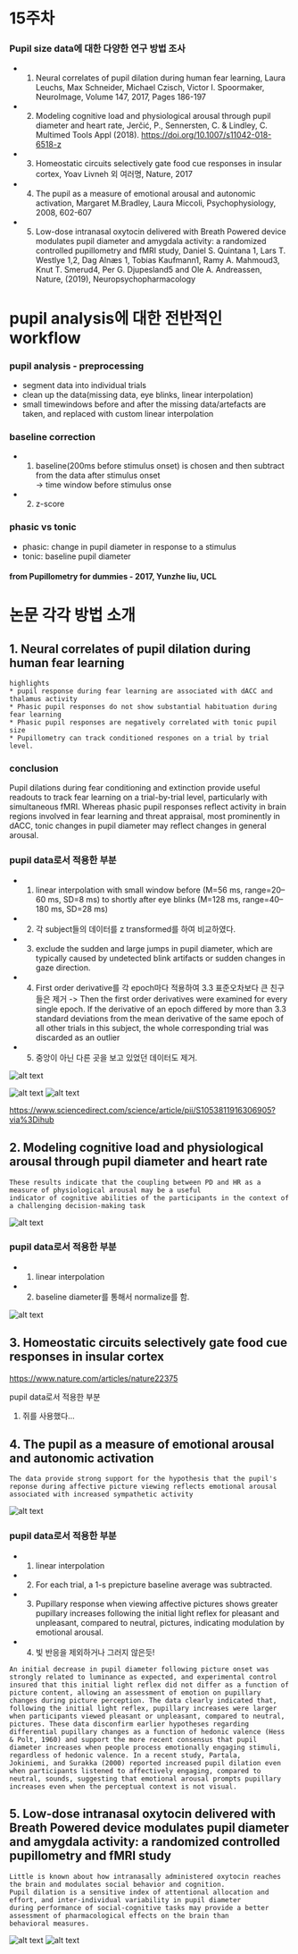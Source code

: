 15주차
=====

### Pupil size data에 대한 다양한 연구 방법 조사

* 1. Neural correlates of pupil dilation during human fear learning, Laura Leuchs, Max Schneider, Michael Czisch, Victor I. Spoormaker, NeuroImage, Volume 147, 2017, Pages 186-197

* 2. Modeling cognitive load and physiological arousal through pupil diameter and heart rate, Jerčić, P., Sennersten, C. & Lindley, C. Multimed Tools Appl (2018). https://doi.org/10.1007/s11042-018-6518-z

* 3. Homeostatic circuits selectively gate food cue responses in insular cortex, Yoav Livneh 외 여러명, Nature, 2017

* 4. The pupil as a measure of emotional arousal and autonomic activation, Margaret M.Bradley, Laura Miccoli, Psychophysiology, 2008, 602-607  

* 5. Low-dose intranasal oxytocin delivered with Breath Powered device modulates pupil diameter and amygdala activity: a randomized controlled pupillometry and fMRI study, Daniel S. Quintana 1, Lars T. Westlye 1,2, Dag Alnæs 1, Tobias Kaufmann1, Ramy A. Mahmoud3, Knut T. Smerud4, Per G. Djupesland5 and Ole A. Andreassen, Nature, (2019), Neuropsychopharmacology


  
pupil analysis에 대한 전반적인 workflow
=======================================

### pupil analysis - preprocessing

* segment data into individual trials
* clean up the data(missing data, eye blinks, linear interpolation)
* small timewindows before and after the missing data/artefacts are taken, and replaced with custom linear interpolation

### baseline correction
* 1. baseline(200ms before stimulus onset) is chosen and then subtract from the data after stimulus onset  
-> time window before stimulus onse
* 2. z-score

### phasic vs tonic

* phasic: change in pupil diameter in response to a stimulus
* tonic: baseline pupil diameter

#### from Pupillometry for dummies - 2017, Yunzhe liu, UCL

논문 각각 방법 소개
==================

## 1. Neural correlates of pupil dilation during human fear learning

```
highlights
* pupil response during fear learning are associated with dACC and thalamus activity
* Phasic pupil responses do not show substantial habituation during fear learning
* Phasic pupil responses are negatively correlated with tonic pupil size
* Pupillometry can track conditioned respones on a trial by trial level.

```
### conclusion

Pupil dilations during fear conditioning and extinction provide useful readouts to track fear learning on a trial-by-trial level, particularly with simultaneous fMRI. Whereas phasic pupil responses reflect activity in brain regions involved in fear learning and threat appraisal, most prominently in dACC, tonic changes in pupil diameter may reflect changes in general arousal.

### pupil data로서 적용한 부분

* 1. linear interpolation with small window before (M=56 ms, range=20–60 ms, SD=8 ms) to shortly after eye blinks (M=128 ms, range=40–180 ms, SD=28 ms)
* 2. 각 subject들의 데이터를 z transformed를 하여 비교하였다.
* 3. exclude the sudden and large jumps in pupil diameter, which are typically caused by undetected blink artifacts or sudden changes in gaze direction.
* 4. First order derivative를 각 epoch마다 적용하여 3.3 표준오차보다 큰 친구들은 제거
-> Then the first order derivatives were examined for every single epoch. If the derivative of an epoch differed by more than 3.3 standard deviations from the mean derivative of the same epoch of all other trials in this subject, the whole corresponding trial was discarded as an outlier
* 5. 중앙이 아닌 다른 곳을 보고 있었던 데이터도 제거.

![alt text](15-1.png)

![alt text](https://ars.els-cdn.com/content/image/1-s2.0-S1053811916306905-gr2_lrg.jpg)
![alt text](15-2.png)

https://www.sciencedirect.com/science/article/pii/S1053811916306905?via%3Dihub

## 2. Modeling cognitive load and physiological arousal through pupil diameter and heart rate

```
These results indicate that the coupling between PD and HR as a measure of physiological arousal may be a useful
indicator of cognitive abilities of the participants in the context of a challenging decision-making task
```

![alt text](https://media.springernature.com/original/springer-static/image/art%3A10.1007%2Fs11042-018-6518-z/MediaObjects/11042_2018_6518_Fig1_HTML.png)

### pupil data로서 적용한 부분

* 1. linear interpolation
* 2. baseline diameter를 통해서 normalize를 함.

![alt text](https://media.springernature.com/original/springer-static/image/art%3A10.1007%2Fs11042-018-6518-z/MediaObjects/11042_2018_6518_Fig4_HTML.png)

## 3. Homeostatic circuits selectively gate food cue responses in insular cortex

https://www.nature.com/articles/nature22375

pupil data로서 적용한 부분

1. 쥐를 사용했다...

## 4. The pupil as a measure of emotional arousal and autonomic activation

```
The data provide strong support for the hypothesis that the pupil's reponse during affective picture viewing reflects emotional arousal
associated with increased sympathetic activity
```
![alt text](15-4.png)

### pupil data로서 적용한 부분

* 1. linear interpolation
* 2. For each trial, a 1-s prepicture baseline average was subtracted.
* 3. Pupillary response when viewing affective pictures shows greater pupillary increases following the initial light reflex for pleasant and unpleasant, compared to neutral, pictures, indicating modulation by emotional arousal. 
* 4. 빛 반응을 제외하거나 그러지 않은듯!

```
An initial decrease in pupil diameter following picture onset was strongly related to luminance as expected, and experimental control
insured that this initial light reflex did not differ as a function of picture content, allowing an assessment of emotion on pupillary
changes during picture perception. The data clearly indicated that, following the initial light reflex, pupillary increases were larger
when participants viewed pleasant or unpleasant, compared to neutral, pictures. These data disconfirm earlier hypotheses regarding
differential pupillary changes as a function of hedonic valence (Hess & Polt, 1960) and support the more recent consensus that pupil
diameter increases when people process emotionally engaging stimuli, regardless of hedonic valence. In a recent study, Partala,
Jokiniemi, and Surakka (2000) reported increased pupil dilation even when participants listened to affectively engaging, compared to
neutral, sounds, suggesting that emotional arousal prompts pupillary increases even when the perceptual context is not visual.

```

## 5. Low-dose intranasal oxytocin delivered with Breath Powered device modulates pupil diameter and amygdala activity: a randomized controlled pupillometry and fMRI study

```
Little is known about how intranasally administered oxytocin reaches the brain and modulates social behavior and cognition.
Pupil dilation is a sensitive index of attentional allocation and effort, and inter-individual variability in pupil diameter
during performance of social-cognitive tasks may provide a better assessment of pharmacological effects on the brain than
behavioral measures.
```

![alt text](15-5.png)
![alt text](15-6.png)


